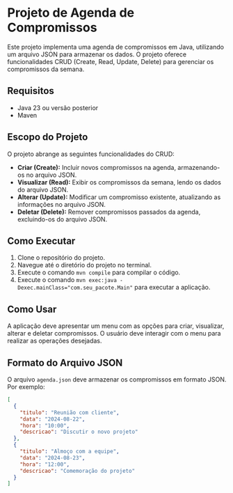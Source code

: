 # Projeto de Agenda de Compromissos

Este projeto implementa uma agenda de compromissos em Java, utilizando um arquivo JSON para armazenar os dados. O projeto oferece funcionalidades CRUD (Create, Read, Update, Delete) para gerenciar os compromissos da semana.

## Requisitos

*   Java 23 ou versão posterior
*   Maven

## Escopo do Projeto

O projeto abrange as seguintes funcionalidades do CRUD:

*   **Criar (Create):** Incluir novos compromissos na agenda, armazenando-os no arquivo JSON.
*   **Visualizar (Read):** Exibir os compromissos da semana, lendo os dados do arquivo JSON.
*   **Alterar (Update):** Modificar um compromisso existente, atualizando as informações no arquivo JSON.
*   **Deletar (Delete):** Remover compromissos passados da agenda, excluindo-os do arquivo JSON.

## Como Executar

1.  Clone o repositório do projeto.
2.  Navegue até o diretório do projeto no terminal.
3.  Execute o comando `mvn compile` para compilar o código.
4.  Execute o comando `mvn exec:java -Dexec.mainClass="com.seu_pacote.Main"` para executar a aplicação.

## Como Usar

A aplicação deve apresentar um menu com as opções para criar, visualizar, alterar e deletar compromissos. O usuário deve interagir com o menu para realizar as operações desejadas.

## Formato do Arquivo JSON

O arquivo `agenda.json` deve armazenar os compromissos em formato JSON. Por exemplo:

```json
[
  {
    "titulo": "Reunião com cliente",
    "data": "2024-08-22",
    "hora": "10:00",
    "descricao": "Discutir o novo projeto"
  },
  {
    "titulo": "Almoço com a equipe",
    "data": "2024-08-23",
    "hora": "12:00",
    "descricao": "Comemoração do projeto"
  }
]